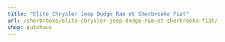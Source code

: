 ```yaml
---
title: "Elite Chrysler Jeep Dodge Ram et Sherbrooke Fiat"
url: /sherbrooke/elite-chrysler-jeep-dodge-ram-et-sherbrooke-fiat/
shop: Autohaus
---
```

